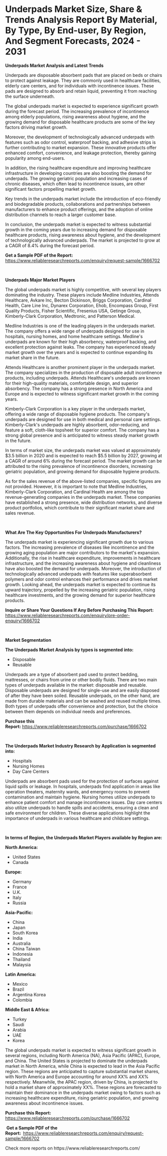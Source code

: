 <p><h1>Underpads Market Size, Share & Trends Analysis Report By Material, By Type, By End-user, By Region, And Segment Forecasts, 2024 - 2031</h1></p><p><strong>Underpads Market Analysis and Latest Trends</strong></p>
<p><p>Underpads are disposable absorbent pads that are placed on beds or chairs to protect against leakage. They are commonly used in healthcare facilities, elderly care centers, and for individuals with incontinence issues. These pads are designed to absorb and retain liquid, preventing it from reaching the surface underneath.</p><p>The global underpads market is expected to experience significant growth during the forecast period. The increasing prevalence of incontinence among elderly populations, rising awareness about hygiene, and the growing demand for disposable healthcare products are some of the key factors driving market growth.</p><p>Moreover, the development of technologically advanced underpads with features such as odor control, waterproof backing, and adhesive strips is further contributing to market expansion. These innovative products offer enhanced comfort, convenience, and leakage protection, thereby gaining popularity among end-users.</p><p>In addition, the rising healthcare expenditure and improving healthcare infrastructure in developing countries are also boosting the demand for underpads. The growing geriatric population and increasing cases of chronic diseases, which often lead to incontinence issues, are other significant factors propelling market growth.</p><p>Key trends in the underpads market include the introduction of eco-friendly and biodegradable products, collaborations and partnerships between manufacturers to enhance product offerings, and the adoption of online distribution channels to reach a larger customer base.</p><p>In conclusion, the underpads market is expected to witness substantial growth in the coming years due to increasing demand for disposable healthcare products, rising awareness about hygiene, and the development of technologically advanced underpads. The market is projected to grow at a CAGR of 8.4% during the forecast period.</p></p>
<p><strong>Get a Sample PDF of the Report:&nbsp;</strong> <a href="https://www.reliableresearchreports.com/enquiry/request-sample/1666702">https://www.reliableresearchreports.com/enquiry/request-sample/1666702</a></p>
<p>&nbsp;</p>
<p><strong>Underpads Major Market Players</strong></p>
<p><p>The global underpads market is highly competitive, with several key players dominating the industry. These players include Medline Industries, Attends Healthcare, Avkare Inc, Becton Dickinson, Briggs Corporation, Cardinal Health, Care Line Inc, Dynarex Corporation, Ehob, Encompass Group, First Quality Products, Fisher Scientific, Fresenius USA, Getinge Group, Kimberly-Clark Corporation, Medtronic, and Patterson Medical.</p><p>Medline Industries is one of the leading players in the underpads market. The company offers a wide range of underpads designed for use in hospitals, nursing homes, and home healthcare settings. Medline's underpads are known for their high absorbency, waterproof backing, and excellent protection against leaks. The company has experienced steady market growth over the years and is expected to continue expanding its market share in the future.</p><p>Attends Healthcare is another prominent player in the underpads market. The company specializes in the production of disposable adult incontinence products, including underpads. Attends Healthcare's underpads are known for their high-quality materials, comfortable design, and superior absorbency. The company has a strong presence in North America and Europe and is expected to witness significant market growth in the coming years.</p><p>Kimberly-Clark Corporation is a key player in the underpads market, offering a wide range of disposable hygiene products. The company's underpads are designed for use in both medical and personal care settings. Kimberly-Clark's underpads are highly absorbent, odor-reducing, and feature a soft, cloth-like topsheet for superior comfort. The company has a strong global presence and is anticipated to witness steady market growth in the future.</p><p>In terms of market size, the underpads market was valued at approximately $3.5 billion in 2020 and is expected to reach $5.5 billion by 2027, growing at a CAGR of around 6% during the forecast period. The market growth can be attributed to the rising prevalence of incontinence disorders, increasing geriatric population, and growing demand for disposable hygiene products.</p><p>As for the sales revenue of the above-listed companies, specific figures are not provided. However, it is important to note that Medline Industries, Kimberly-Clark Corporation, and Cardinal Health are among the top revenue-generating companies in the underpads market. These companies have established a strong presence, wide distribution networks, and diverse product portfolios, which contribute to their significant market share and sales revenue.</p></p>
<p>&nbsp;</p>
<p><strong>What Are The Key Opportunities For Underpads Manufacturers?</strong></p>
<p><p>The underpads market is experiencing significant growth due to various factors. The increasing prevalence of diseases like incontinence and the growing aging population are major contributors to the market's expansion. Additionally, the rise in healthcare expenditure, improvements in healthcare infrastructure, and the increasing awareness about hygiene and cleanliness have also boosted the demand for underpads. Moreover, the introduction of technologically advanced underpads with features like superabsorbent polymers and odor control enhances their performance and drives market growth. Looking ahead, the underpads market is expected to continue its upward trajectory, propelled by the increasing geriatric population, rising healthcare investments, and the growing demand for superior healthcare products.</p></p>
<p><strong>Inquire or Share Your Questions If Any Before Purchasing This Report:</strong> <a href="https://www.reliableresearchreports.com/enquiry/pre-order-enquiry/1666702">https://www.reliableresearchreports.com/enquiry/pre-order-enquiry/1666702</a></p>
<p>&nbsp;</p>
<p><strong>Market Segmentation</strong></p>
<p><strong>The Underpads Market Analysis by types is segmented into:</strong></p>
<p><ul><li>Disposable</li><li>Reusable</li></ul></p>
<p><p>Underpads are a type of absorbent pad used to protect bedding, mattresses, or chairs from urine or other bodily fluids. There are two main types of underpads available in the market: disposable and reusable. Disposable underpads are designed for single-use and are easily disposed of after they have been soiled. Reusable underpads, on the other hand, are made from durable materials and can be washed and reused multiple times. Both types of underpads offer convenience and protection, but the choice between them depends on individual needs and preferences.</p></p>
<p><strong>Purchase this Report:&nbsp;</strong><a href="https://www.reliableresearchreports.com/purchase/1666702">https://www.reliableresearchreports.com/purchase/1666702</a></p>
<p>&nbsp;</p>
<p><strong>The Underpads Market Industry Research by Application is segmented into:</strong></p>
<p><ul><li>Hospitals</li><li>Nursing Homes</li><li>Day Care Centers</li></ul></p>
<p><p>Underpads are absorbent pads used for the protection of surfaces against liquid spills or leakage. In hospitals, underpads find application in areas like operation theaters, maternity wards, and emergency rooms to prevent contamination and maintain hygiene. Nursing homes utilize underpads to enhance patient comfort and manage incontinence issues. Day care centers also utilize underpads to handle spills and accidents, ensuring a clean and safe environment for children. These diverse applications highlight the importance of underpads in various healthcare and childcare settings.</p></p>
<p>&nbsp;</p>
<p><strong>In terms of Region, the Underpads Market Players available by Region are:</strong></p>
<p>
    <p> <strong> North America: </strong>
        <ul>
            <li>United States</li>
            <li>Canada</li>
        </ul>
        </p> 
    <p> <strong> Europe: </strong>
        <ul>
            <li>Germany</li>
            <li>France</li>
            <li>U.K.</li>
            <li>Italy</li>
            <li>Russia</li>
        </ul>
        </p> 
    <p> <strong> Asia-Pacific: </strong>
        <ul>
            <li>China</li>
            <li>Japan</li>
            <li>South Korea</li>
            <li>India</li>
            <li>Australia</li>
            <li>China Taiwan</li>
            <li>Indonesia</li>
            <li>Thailand</li>
            <li>Malaysia</li>
        </ul>
        </p> 
    <p> <strong> Latin America: </strong>
        <ul>
            <li>Mexico</li>
            <li>Brazil</li>
            <li>Argentina Korea</li>
            <li>Colombia</li>
        </ul>
        </p> 
    <p> <strong> Middle East & Africa: </strong>
        <ul>
            <li>Turkey</li>
            <li>Saudi</li>
            <li>Arabia</li>
            <li>UAE</li>
            <li>Korea</li>
        </ul>
    </p>
    </p>
<p><p>The global underpads market is expected to witness significant growth in several regions, including North America (NA), Asia Pacific (APAC), Europe, and China. The United States is projected to dominate the underpads market in North America, while China is expected to lead in the Asia Pacific region. These regions are anticipated to capture substantial market shares, with North America and Europe accounting for around XX% and XX% respectively. Meanwhile, the APAC region, driven by China, is projected to hold a market share of approximately XX%. These regions are forecasted to maintain their dominance in the underpads market owing to factors such as increasing healthcare expenditure, rising geriatric population, and growing awareness about incontinence issues.</p></p>
<p><strong>Purchase this Report: </strong><a href="https://www.reliableresearchreports.com/purchase/1666702">https://www.reliableresearchreports.com/purchase/1666702</a></p>
<p>&nbsp;<strong>Get a Sample PDF of the Report:&nbsp;&nbsp;</strong><a href="https://www.reliableresearchreports.com/enquiry/request-sample/1666702">https://www.reliableresearchreports.com/enquiry/request-sample/1666702</a></p>
<p><strong></strong></p>
<p>Check more reports on https://www.reliableresearchreports.com/</p>